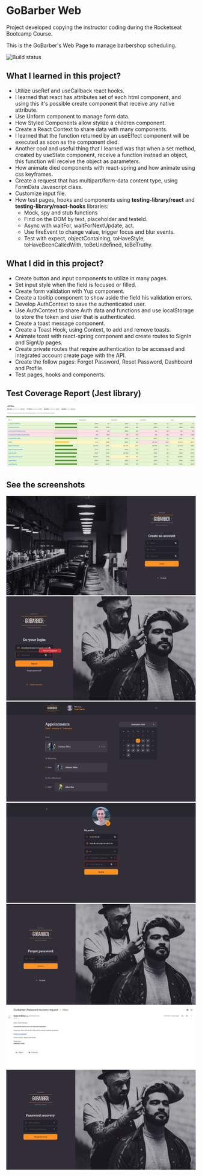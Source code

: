 # GoBarber Web

Project developed copying the instructor coding during the Rocketseat Bootcamp Course.

This is the GoBarber's Web Page to manage barbershop scheduling.

![Build status](https://github.com/danielbackes/rocketseat_gobarber_web/workflows/Delivery%20on%20production/badge.svg)

## What I learned in this project?

  - Utilize useRef and useCallback react hooks.
  - I learned that react has attributes set of each html component, and using this it's possible create component that receive any native attribute.
  - Use Unform component to manage form data.
  - How Styled Components allow stylize a children component.
  - Create a React Context to share data with many components.
  - I learned that the function returned by an useEffect component will be executed as soon as the component died.
  - Another cool and useful thing that I learned was that when a set<State> method, created by useState component, receive a function instead an object, this function will receive the <State> object as parameters.
  - How animate died components with react-spring and how animate using css keyframes.
  - Create a request that has multipart/form-data content type, using FormData Javascript class.
  - Customize input file.
  - How test pages, hooks and components using **testing-library/react** and **testing-library/react-hooks** libraries:
    - Mock, spy and stub functions
    - Find on the DOM by text, placeholder and testeId.
    - Async with waitFor, waitForNextUpdate, act.
    - Use fireEvent to change value, trigger focus and blur events.
    - Test with expect, objectContaining, toHaveStyle, toHaveBeenCalledWith, toBeUndefined, toBeTruthy.


## What I did in this project?

  - Create button and input components to utilize in many pages.
  - Set input style when the field is focused or filled.
  - Create form validation with Yup component.
  - Create a tooltip component to show aside the field his validation errors.
  - Develop AuthContext to save the authenticated user.
  - Use AuthContext to share Auth data and functions and use localStorage to store the token and user that is authenticated.
  - Create a toast message component.
  - Create a Toast Hook, using Context, to add and remove toasts.
  - Animate toast with react-spring component and create routes to SignIn and SignUp pages.
  - Create private routes that require authentication to be accessed and integrated account create page with the API.
  - Create the follow pages: Forgot Password, Reset Password, Dashboard and Profile.
  - Test pages, hooks and components.

## Test Coverage Report (Jest library)

![SignIn](readme/screenshot-8.png)

## See the screenshots

![SignIn](readme/screenshot-1.png)
![SignUp](readme/screenshot-2.png)
![SignUp](readme/screenshot-3.png)
![SignUp](readme/screenshot-4.png)
![SignUp](readme/screenshot-5.png)
![SignUp](readme/screenshot-6.png)
![SignUp](readme/screenshot-7.png)

